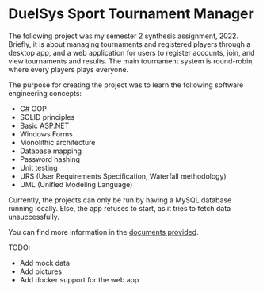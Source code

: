 # DuelSys Sport Tournament Manager
The following project was my semester 2 synthesis assignment, 2022.
Briefly, it is about managing tournaments and registered players through a desktop app, and a web application for users to register accounts, join, and view tournaments and results.
The main tournament system is round-robin, where every players plays everyone.

The purpose for creating the project was to learn the following software engineering concepts:
- C# OOP
- SOLID principles
- Basic ASP.NET
- Windows Forms
- Monolithic architecture
- Database mapping
- Password hashing
- Unit testing
- URS (User Requirements Specification, Waterfall methodology)
- UML (Unified Modeling Language)

Currently, the projects can only be run by having a MySQL database running locally.
Else, the app refuses to start, as it tries to fetch data unsuccessfully.

You can find more information in the [documents provided](./doc/).

TODO:
- Add mock data
- Add pictures
- Add docker support for the web app
